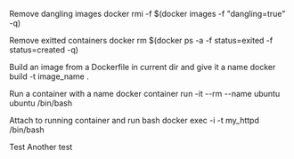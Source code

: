 Remove dangling images
docker rmi -f $(docker images -f "dangling=true" -q)

Remove exitted containers
docker rm $(docker ps -a -f status=exited -f status=created -q)

Build an image from a Dockerfile in current dir and give it a name
docker build -t image_name .


Run a container with a name
docker container run -it --rm --name ubuntu ubuntu /bin/bash

Attach to running container and run bash
docker exec -i -t my_httpd /bin/bash

Test
Another test